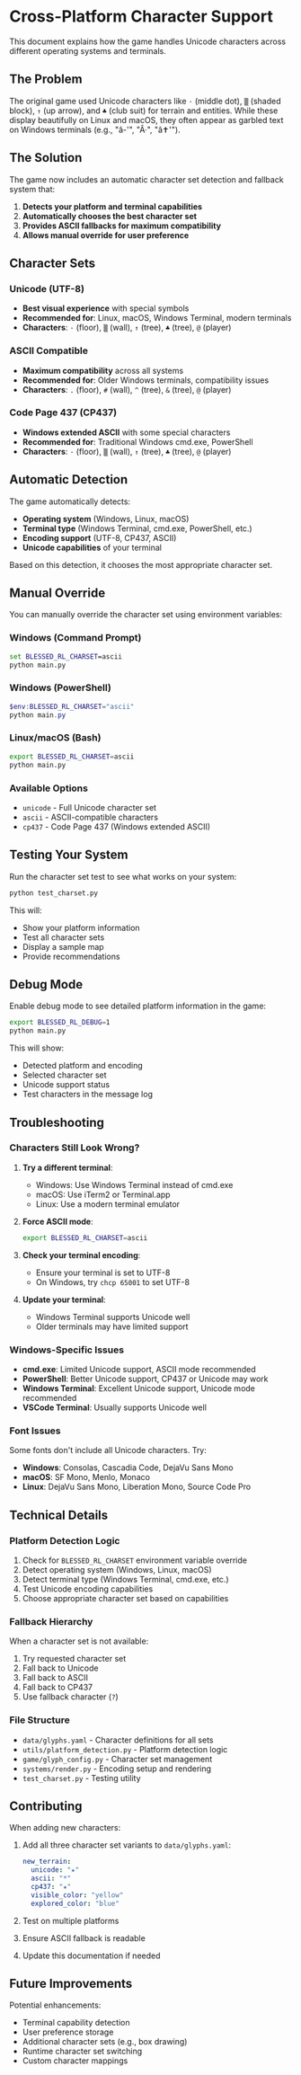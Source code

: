 # Cross-Platform Character Support

This document explains how the game handles Unicode characters across different operating systems and terminals.

## The Problem

The original game used Unicode characters like `·` (middle dot), `▒` (shaded block), `↑` (up arrow), and `♣` (club suit) for terrain and entities. While these display beautifully on Linux and macOS, they often appear as garbled text on Windows terminals (e.g., "â-'", "Â·", "â✝'").

## The Solution

The game now includes an automatic character set detection and fallback system that:

1. **Detects your platform and terminal capabilities**
2. **Automatically chooses the best character set**
3. **Provides ASCII fallbacks for maximum compatibility**
4. **Allows manual override for user preference**

## Character Sets

### Unicode (UTF-8)
- **Best visual experience** with special symbols
- **Recommended for**: Linux, macOS, Windows Terminal, modern terminals
- **Characters**: `·` (floor), `▒` (wall), `↑` (tree), `♣` (tree), `@` (player)

### ASCII Compatible
- **Maximum compatibility** across all systems
- **Recommended for**: Older Windows terminals, compatibility issues
- **Characters**: `.` (floor), `#` (wall), `^` (tree), `&` (tree), `@` (player)

### Code Page 437 (CP437)
- **Windows extended ASCII** with some special characters
- **Recommended for**: Traditional Windows cmd.exe, PowerShell
- **Characters**: `·` (floor), `▒` (wall), `↑` (tree), `♣` (tree), `@` (player)

## Automatic Detection

The game automatically detects:

- **Operating system** (Windows, Linux, macOS)
- **Terminal type** (Windows Terminal, cmd.exe, PowerShell, etc.)
- **Encoding support** (UTF-8, CP437, ASCII)
- **Unicode capabilities** of your terminal

Based on this detection, it chooses the most appropriate character set.

## Manual Override

You can manually override the character set using environment variables:

### Windows (Command Prompt)
```cmd
set BLESSED_RL_CHARSET=ascii
python main.py
```

### Windows (PowerShell)
```powershell
$env:BLESSED_RL_CHARSET="ascii"
python main.py
```

### Linux/macOS (Bash)
```bash
export BLESSED_RL_CHARSET=ascii
python main.py
```

### Available Options
- `unicode` - Full Unicode character set
- `ascii` - ASCII-compatible characters
- `cp437` - Code Page 437 (Windows extended ASCII)

## Testing Your System

Run the character set test to see what works on your system:

```bash
python test_charset.py
```

This will:
- Show your platform information
- Test all character sets
- Display a sample map
- Provide recommendations

## Debug Mode

Enable debug mode to see detailed platform information in the game:

```bash
export BLESSED_RL_DEBUG=1
python main.py
```

This will show:
- Detected platform and encoding
- Selected character set
- Unicode support status
- Test characters in the message log

## Troubleshooting

### Characters Still Look Wrong?

1. **Try a different terminal**:
   - Windows: Use Windows Terminal instead of cmd.exe
   - macOS: Use iTerm2 or Terminal.app
   - Linux: Use a modern terminal emulator

2. **Force ASCII mode**:
   ```bash
   export BLESSED_RL_CHARSET=ascii
   ```

3. **Check your terminal encoding**:
   - Ensure your terminal is set to UTF-8
   - On Windows, try `chcp 65001` to set UTF-8

4. **Update your terminal**:
   - Windows Terminal supports Unicode well
   - Older terminals may have limited support

### Windows-Specific Issues

- **cmd.exe**: Limited Unicode support, ASCII mode recommended
- **PowerShell**: Better Unicode support, CP437 or Unicode may work
- **Windows Terminal**: Excellent Unicode support, Unicode mode recommended
- **VSCode Terminal**: Usually supports Unicode well

### Font Issues

Some fonts don't include all Unicode characters. Try:
- **Windows**: Consolas, Cascadia Code, DejaVu Sans Mono
- **macOS**: SF Mono, Menlo, Monaco
- **Linux**: DejaVu Sans Mono, Liberation Mono, Source Code Pro

## Technical Details

### Platform Detection Logic

1. Check for `BLESSED_RL_CHARSET` environment variable override
2. Detect operating system (Windows, Linux, macOS)
3. Detect terminal type (Windows Terminal, cmd.exe, etc.)
4. Test Unicode encoding capabilities
5. Choose appropriate character set based on capabilities

### Fallback Hierarchy

When a character set is not available:
1. Try requested character set
2. Fall back to Unicode
3. Fall back to ASCII
4. Fall back to CP437
5. Use fallback character (`?`)

### File Structure

- `data/glyphs.yaml` - Character definitions for all sets
- `utils/platform_detection.py` - Platform detection logic
- `game/glyph_config.py` - Character set management
- `systems/render.py` - Encoding setup and rendering
- `test_charset.py` - Testing utility

## Contributing

When adding new characters:

1. Add all three character set variants to `data/glyphs.yaml`:
   ```yaml
   new_terrain:
     unicode: "★"
     ascii: "*"
     cp437: "★"
     visible_color: "yellow"
     explored_color: "blue"
   ```

2. Test on multiple platforms
3. Ensure ASCII fallback is readable
4. Update this documentation if needed

## Future Improvements

Potential enhancements:
- Terminal capability detection
- User preference storage
- Additional character sets (e.g., box drawing)
- Runtime character set switching
- Custom character mappings
